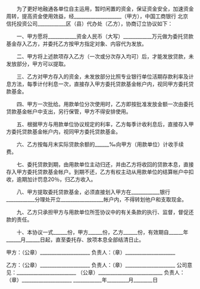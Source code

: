 
 


　　为了更好地融通各单位自主运用，暂时闲置的资金，保证资金安全，加速资金周转，提高资金使用效益，经____________________（甲方），中国工商银行
北京
信托投资公司____________区（县）代办处（乙方），协商订立协议如下：


　　一、甲方愿将____________资金人民币（大写）____________万元做为委托贷款基金存入乙方，并委托乙方按甲方指定对象、内容代为发放。


　　二、甲方将上述款项存入乙方（一次或分次存入均可）后，才能发放贷款，未发放部分，甲方可以提取。


　　三、乙方对甲方存入的资金，未发放部分比照专业银行单位活期存款利率及计息方法，每季计付利息一次，直接存入甲方委托贷款基金帐户内，视同甲方委托贷款基金。


　　四、甲方一次批给。用款单位分次使用时，乙方即按批准发放金额一次由委托贷款基金帐户中支出，另行保管，甲方不得安排使用。


　　五、根据甲方与用款单位协议规定的利率，乙方每季计收利息后，直接存入甲方委托贷款基金帐户内，视同甲方委托贷款基金。


　　六、乙方按每月末实际贷款余额的______‰向甲方（用款单位）计收手续费。


　　七、委托贷款到期，由用款单位主动归还，并由乙方将收回的贷款本息，直接存入甲方委托贷款基金帐户。到期不还，乙方有权主动从用款单位的结算帐户中扣收，逾期加计罚息20％，归乙方收入。


　　八、甲方提取委托贷款基金，必须直接划入甲方在____________银行____________分理处开立__________________帐户内，不得转划他户和支取现金。


　　九、乙方只承担甲方与用款单位所签协议中的有关条款的执行、监督，督促还款的责任。


　　十、本协议一式______份，甲方______份，乙方______份，有效期自______年______月______日起，直至委托存、放项本息全部结清日止。


 


甲方：（公章）_____________________
负责人：（章）_____________________


乙方：（公章）_____________________
负责人：（章）_____________________
公司意见：_________________________
（公章）___________________________
负责人：（章）_____________________
____________年_________月________日
 


 

 
 
 
 
 
  


  
 

  


  


  
 
 
 
 

